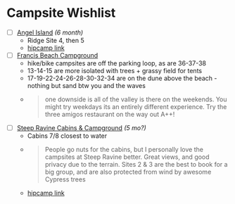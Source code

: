 # Campsite Wishlist

- [ ] [Angel Island](http://www.reserveamerica.com/camping/angel-island-sp/r/campgroundDetails.do?contractCode=CA&parkId=120003#sr) *(6 month)*
    * Ridge Site 4, then 5
    * [hipcamp link](https://www.hipcamp.com/ca/sf-bay-area/angel-island/angel-island-campground)
- [ ] [Francis Beach Campground](http://www.reserveamerica.com/camping/half-moon-bay-state-beach/r/campgroundDetails.do?contractCode=CA&parkId=120039)
    * hike/bike campsites are off the parking loop, as are 36-37-38
    * 13-14-15 are more isolated with trees + grassy field for tents
    * 17-19-22-24-26-28-30-32-34 are on the dune above the beach - nothing but sand btw you and the waves
    * > one downside is all of the valley is there on the weekends. You might try weekdays its an entirely different experience. Try the three amigos restaurant on the way out A++!
- [ ] [Steep Ravine Cabins & Campground](http://www.reserveamerica.com/camping/mount-tamalpais-state-park/r/campgroundDetails.do?contractCode=CA&parkId=120063) *(5 mo?)*
    * Cabins 7/8 closest to water
    * > People go nuts for the cabins, but I personally love the campsites at Steep Ravine better. Great views, and good privacy due to the terrain. Sites 2 & 3 are the best to book for a big group, and are also protected from wind by awesome Cypress trees
    * [hipcamp link](https://www.hipcamp.com/ca/sf-bay-area/mount-tamalpais/steep-ravine-cabins-and-campground)
